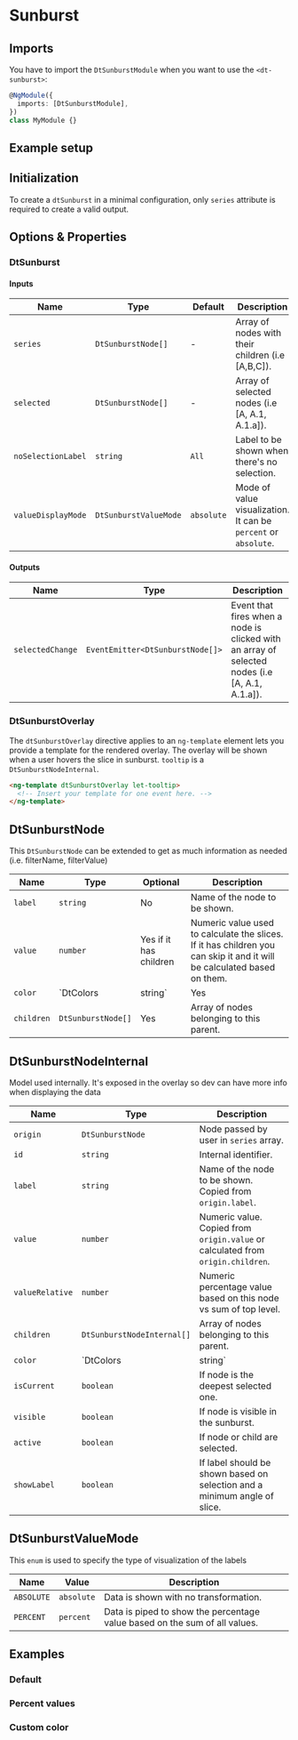 # Sunburst

<ba-ux-snippet name="sunburst-intro"></ba-ux-snippet>
<ba-live-example name="DtExampleSunburstDefault" fullwidth></ba-live-example>

## Imports

You have to import the `DtSunburstModule` when you want to use the
`<dt-sunburst>`:

```typescript
@NgModule({
  imports: [DtSunburstModule],
})
class MyModule {}
```

## Example setup

<ba-live-example name="DtExampleSunburstRelativeValues" fullwidth></ba-live-example>

## Initialization

To create a `dtSunburst` in a minimal configuration, only `series` attribute is
required to create a valid output.

<ba-live-example name="DtExampleSunburstDefault" fullwidth></ba-live-example>

## Options & Properties

### DtSunburst

#### Inputs

| Name               | Type                  | Default    | Description                                                     |
| ------------------ | --------------------- | ---------- | --------------------------------------------------------------- |
| `series`           | `DtSunburstNode[]`    | -          | Array of nodes with their children (i.e [A,B,C]).               |
| `selected`         | `DtSunburstNode[]`    | -          | Array of selected nodes (i.e [A, A.1, A.1.a]).                  |
| `noSelectionLabel` | `string`              | `All`      | Label to be shown when there's no selection.                    |
| `valueDisplayMode` | `DtSunburstValueMode` | `absolute` | Mode of value visualization. It can be `percent` or `absolute`. |

#### Outputs

| Name             | Type                             | Description                                                                                    |
| ---------------- | -------------------------------- | ---------------------------------------------------------------------------------------------- |
| `selectedChange` | `EventEmitter<DtSunburstNode[]>` | Event that fires when a node is clicked with an array of selected nodes (i.e [A, A.1, A.1.a]). |

### DtSunburstOverlay

The `dtSunburstOverlay` directive applies to an `ng-template` element lets you
provide a template for the rendered overlay. The overlay will be shown when a
user hovers the slice in sunburst. `tooltip` is a `DtSunburstNodeInternal`.

```html
<ng-template dtSunburstOverlay let-tooltip>
  <!-- Insert your template for one event here. -->
</ng-template>
```

## DtSunburstNode

This `DtSunburstNode` can be extended to get as much information as needed (i.e.
filterName, filterValue)

| Name       | Type                | Optional               | Description                                                                                                             |
| ---------- | ------------------- | ---------------------- | ----------------------------------------------------------------------------------------------------------------------- |
| `label`    | `string`            | No                     | Name of the node to be shown.                                                                                           |
| `value`    | `number`            | Yes if it has children | Numeric value used to calculate the slices. If it has children you can skip it and it will be calculated based on them. |
| `color`    | `DtColors | string` | Yes                    | Color to be used. Fallback to [sorted chart colors](/resources/colors/chartcolors#sorted-chart-colors).                 |
| `children` | `DtSunburstNode[]`  | Yes                    | Array of nodes belonging to this parent.                                                                                |

## DtSunburstNodeInternal

Model used internally. It's exposed in the overlay so dev can have more info
when displaying the data

| Name            | Type                       | Description                                                                     |
| --------------- | -------------------------- | ------------------------------------------------------------------------------- |
| `origin`        | `DtSunburstNode`           | Node passed by user in `series` array.                                          |
| `id`            | `string`                   | Internal identifier.                                                            |
| `label`         | `string`                   | Name of the node to be shown. Copied from `origin.label`.                       |
| `value`         | `number`                   | Numeric value. Copied from `origin.value` or calculated from `origin.children`. |
| `valueRelative` | `number`                   | Numeric percentage value based on this node vs sum of top level.                |
| `children`      | `DtSunburstNodeInternal[]` | Array of nodes belonging to this parent.                                        |
| `color`         | `DtColors | string`        | Color for this node in this state.                                              |
| `isCurrent`     | `boolean`                  | If node is the deepest selected one.                                            |
| `visible`       | `boolean`                  | If node is visible in the sunburst.                                             |
| `active`        | `boolean`                  | If node or child are selected.                                                  |
| `showLabel`     | `boolean`                  | If label should be shown based on selection and a minimum angle of slice.       |

## DtSunburstValueMode

This `enum` is used to specify the type of visualization of the labels

| Name       | Value      | Description                                                                |
| ---------- | ---------- | -------------------------------------------------------------------------- |
| `ABSOLUTE` | `absolute` | Data is shown with no transformation.                                      |
| `PERCENT`  | `percent`  | Data is piped to show the percentage value based on the sum of all values. |

## Examples

### Default

<ba-live-example name="DtExampleSunburstDefault" fullwidth></ba-live-example>

### Percent values

<ba-live-example name="DtExampleSunburstRelativeValues" fullwidth></ba-live-example>

### Custom color

<ba-live-example name="DtExampleSunburstCustomColor" fullwidth></ba-live-example>
